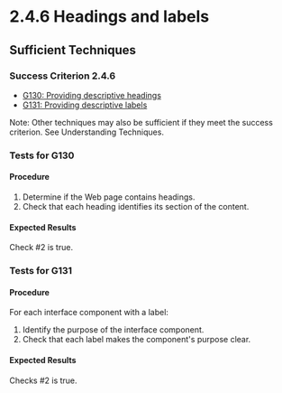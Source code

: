 # 2.4.6 Headings and labels

## Sufficient Techniques

### Success Criterion 2.4.6

- [G130: Providing descriptive headings](#tests-for-g130)
- [G131: Providing descriptive labels](#tests-for-g131)

Note: Other techniques may also be sufficient if they meet the success criterion. See Understanding Techniques.

### Tests for G130

#### Procedure

1. Determine if the Web page contains headings.
2. Check that each heading identifies its section of the content.

#### Expected Results

Check #2 is true.

### Tests for G131

#### Procedure

For each interface component with a label:

1. Identify the purpose of the interface component.
2. Check that each label makes the component's purpose clear.

#### Expected Results

Checks #2 is true.
